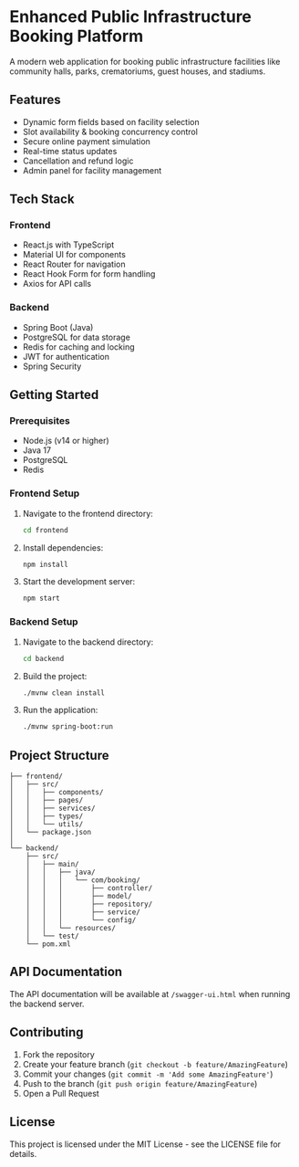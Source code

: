 # Enhanced Public Infrastructure Booking Platform

A modern web application for booking public infrastructure facilities like community halls, parks, crematoriums, guest houses, and stadiums.

## Features

- Dynamic form fields based on facility selection
- Slot availability & booking concurrency control
- Secure online payment simulation
- Real-time status updates
- Cancellation and refund logic
- Admin panel for facility management

## Tech Stack

### Frontend

- React.js with TypeScript
- Material UI for components
- React Router for navigation
- React Hook Form for form handling
- Axios for API calls

### Backend

- Spring Boot (Java)
- PostgreSQL for data storage
- Redis for caching and locking
- JWT for authentication
- Spring Security

## Getting Started

### Prerequisites

- Node.js (v14 or higher)
- Java 17
- PostgreSQL
- Redis

### Frontend Setup

1. Navigate to the frontend directory:

   ```bash
   cd frontend
   ```

2. Install dependencies:

   ```bash
   npm install
   ```

3. Start the development server:
   ```bash
   npm start
   ```

### Backend Setup

1. Navigate to the backend directory:

   ```bash
   cd backend
   ```

2. Build the project:

   ```bash
   ./mvnw clean install
   ```

3. Run the application:
   ```bash
   ./mvnw spring-boot:run
   ```

## Project Structure

```
├── frontend/
│   ├── src/
│   │   ├── components/
│   │   ├── pages/
│   │   ├── services/
│   │   ├── types/
│   │   └── utils/
│   └── package.json
│
└── backend/
    ├── src/
    │   ├── main/
    │   │   ├── java/
    │   │   │   └── com/booking/
    │   │   │       ├── controller/
    │   │   │       ├── model/
    │   │   │       ├── repository/
    │   │   │       ├── service/
    │   │   │       └── config/
    │   │   └── resources/
    │   └── test/
    └── pom.xml
```

## API Documentation

The API documentation will be available at `/swagger-ui.html` when running the backend server.

## Contributing

1. Fork the repository
2. Create your feature branch (`git checkout -b feature/AmazingFeature`)
3. Commit your changes (`git commit -m 'Add some AmazingFeature'`)
4. Push to the branch (`git push origin feature/AmazingFeature`)
5. Open a Pull Request

## License

This project is licensed under the MIT License - see the LICENSE file for details.
